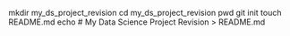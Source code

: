 mkdir my_ds_project_revision
cd my_ds_project_revision
pwd
git init
touch README.md
echo # My Data Science Project Revision > README.md
